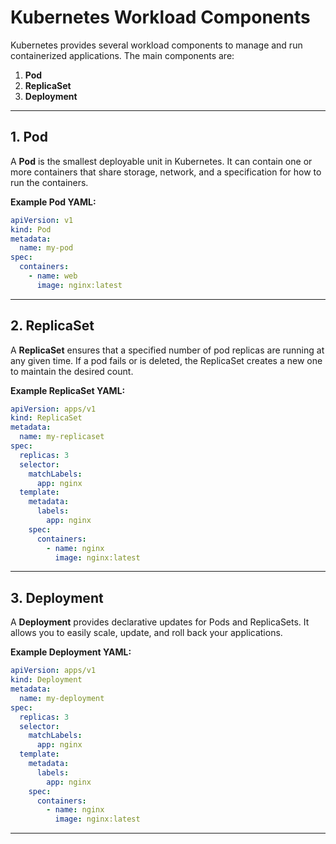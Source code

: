 # Kubernetes Workload Components

Kubernetes provides several workload components to manage and run containerized applications. The main components are:

1. **Pod**
2. **ReplicaSet**
3. **Deployment**

---

## 1. Pod

A **Pod** is the smallest deployable unit in Kubernetes. It can contain one or more containers that share storage, network, and a specification for how to run the containers.

**Example Pod YAML:**
```yaml
apiVersion: v1
kind: Pod
metadata:
  name: my-pod
spec:
  containers:
    - name: web
      image: nginx:latest
```

---

## 2. ReplicaSet

A **ReplicaSet** ensures that a specified number of pod replicas are running at any given time. If a pod fails or is deleted, the ReplicaSet creates a new one to maintain the desired count.

**Example ReplicaSet YAML:**
```yaml
apiVersion: apps/v1
kind: ReplicaSet
metadata:
  name: my-replicaset
spec:
  replicas: 3
  selector:
    matchLabels:
      app: nginx
  template:
    metadata:
      labels:
        app: nginx
    spec:
      containers:
        - name: nginx
          image: nginx:latest
```

---

## 3. Deployment

A **Deployment** provides declarative updates for Pods and ReplicaSets. It allows you to easily scale, update, and roll back your applications.

**Example Deployment YAML:**
```yaml
apiVersion: apps/v1
kind: Deployment
metadata:
  name: my-deployment
spec:
  replicas: 3
  selector:
    matchLabels:
      app: nginx
  template:
    metadata:
      labels:
        app: nginx
    spec:
      containers:
        - name: nginx
          image: nginx:latest
```

---
